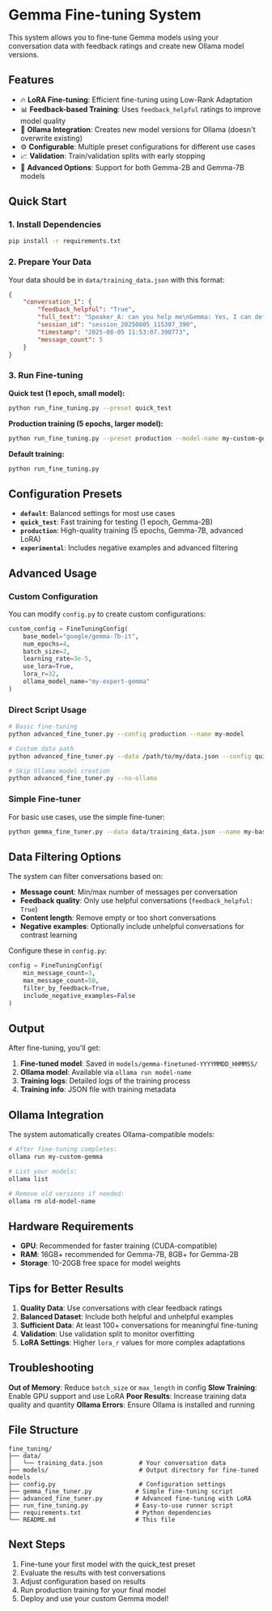 # Gemma Fine-tuning System

This system allows you to fine-tune Gemma models using your conversation data with feedback ratings and create new Ollama model versions.

## Features

- 🔥 **LoRA Fine-tuning**: Efficient fine-tuning using Low-Rank Adaptation
- 📊 **Feedback-based Training**: Uses `feedback_helpful` ratings to improve model quality
- 🦙 **Ollama Integration**: Creates new model versions for Ollama (doesn't overwrite existing)
- ⚙️ **Configurable**: Multiple preset configurations for different use cases
- 📈 **Validation**: Train/validation splits with early stopping
- 🔧 **Advanced Options**: Support for both Gemma-2B and Gemma-7B models

## Quick Start

### 1. Install Dependencies

```bash
pip install -r requirements.txt
```

### 2. Prepare Your Data

Your data should be in `data/training_data.json` with this format:

```json
{
    "conversation_1": {
        "feedback_helpful": "True",
        "full_text": "Speaker_A: can you help me\nGemma: Yes, I can definitely help!...",
        "session_id": "session_20250805_115307_390",
        "timestamp": "2025-08-05 11:53:07.390773",
        "message_count": 5
    }
}
```

### 3. Run Fine-tuning

**Quick test (1 epoch, small model):**
```bash
python run_fine_tuning.py --preset quick_test
```

**Production training (5 epochs, larger model):**
```bash
python run_fine_tuning.py --preset production --model-name my-custom-gemma
```

**Default training:**
```bash
python run_fine_tuning.py
```

## Configuration Presets

- **`default`**: Balanced settings for most use cases
- **`quick_test`**: Fast training for testing (1 epoch, Gemma-2B)
- **`production`**: High-quality training (5 epochs, Gemma-7B, advanced LoRA)
- **`experimental`**: Includes negative examples and advanced filtering

## Advanced Usage

### Custom Configuration

You can modify `config.py` to create custom configurations:

```python
custom_config = FineTuningConfig(
    base_model="google/gemma-7b-it",
    num_epochs=4,
    batch_size=2,
    learning_rate=3e-5,
    use_lora=True,
    lora_r=32,
    ollama_model_name="my-expert-gemma"
)
```

### Direct Script Usage

```bash
# Basic fine-tuning
python advanced_fine_tuner.py --config production --name my-model

# Custom data path
python advanced_fine_tuner.py --data /path/to/my/data.json --config quick_test

# Skip Ollama model creation
python advanced_fine_tuner.py --no-ollama
```

### Simple Fine-tuner

For basic use cases, use the simple fine-tuner:

```bash
python gemma_fine_tuner.py --data data/training_data.json --name my-basic-model
```

## Data Filtering Options

The system can filter conversations based on:

- **Message count**: Min/max number of messages per conversation
- **Feedback quality**: Only use helpful conversations (`feedback_helpful: True`)
- **Content length**: Remove empty or too short conversations
- **Negative examples**: Optionally include unhelpful conversations for contrast learning

Configure these in `config.py`:

```python
config = FineTuningConfig(
    min_message_count=3,
    max_message_count=50,
    filter_by_feedback=True,
    include_negative_examples=False
)
```

## Output

After fine-tuning, you'll get:

1. **Fine-tuned model**: Saved in `models/gemma-finetuned-YYYYMMDD_HHMMSS/`
2. **Ollama model**: Available via `ollama run model-name`
3. **Training logs**: Detailed logs of the training process
4. **Training info**: JSON file with training metadata

## Ollama Integration

The system automatically creates Ollama-compatible models:

```bash
# After fine-tuning completes:
ollama run my-custom-gemma

# List your models:
ollama list

# Remove old versions if needed:
ollama rm old-model-name
```

## Hardware Requirements

- **GPU**: Recommended for faster training (CUDA-compatible)
- **RAM**: 16GB+ recommended for Gemma-7B, 8GB+ for Gemma-2B
- **Storage**: 10-20GB free space for model weights

## Tips for Better Results

1. **Quality Data**: Use conversations with clear feedback ratings
2. **Balanced Dataset**: Include both helpful and unhelpful examples
3. **Sufficient Data**: At least 100+ conversations for meaningful fine-tuning
4. **Validation**: Use validation split to monitor overfitting
5. **LoRA Settings**: Higher `lora_r` values for more complex adaptations

## Troubleshooting

**Out of Memory**: Reduce `batch_size` or `max_length` in config
**Slow Training**: Enable GPU support and use LoRA
**Poor Results**: Increase training data quality and quantity
**Ollama Errors**: Ensure Ollama is installed and running

## File Structure

```
fine_tuning/
├── data/
│   └── training_data.json          # Your conversation data
├── models/                         # Output directory for fine-tuned models
├── config.py                       # Configuration settings
├── gemma_fine_tuner.py            # Simple fine-tuning script
├── advanced_fine_tuner.py         # Advanced fine-tuning with LoRA
├── run_fine_tuning.py             # Easy-to-use runner script
├── requirements.txt               # Python dependencies
└── README.md                      # This file
```

## Next Steps

1. Fine-tune your first model with the quick_test preset
2. Evaluate the results with test conversations
3. Adjust configuration based on results
4. Run production training for your final model
5. Deploy and use your custom Gemma model!